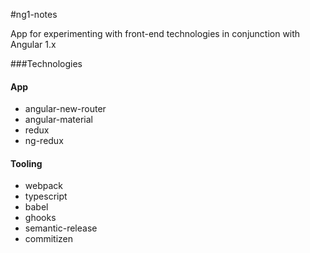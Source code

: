 #ng1-notes

App for experimenting with front-end technologies in conjunction with Angular 1.x

###Technologies

#### App
- angular-new-router
- angular-material
- redux
- ng-redux

#### Tooling
- webpack
- typescript
- babel
- ghooks
- semantic-release
- commitizen